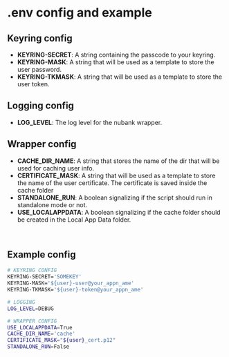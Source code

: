 # .env config and example

## Keyring config

- **KEYRING-SECRET**: A string containing the passcode to your keyring.
- **KEYRING-MASK**: A string that will be used as a template to store the user password.
- **KEYRING-TKMASK**: A string that will be used as a template to store the user token.

## Logging config

- **LOG_LEVEL**: The log level for the nubank wrapper.

## Wrapper config
- **CACHE_DIR_NAME**: A string that stores the name of the dir that will be used for caching user info.
- **CERTIFICATE_MASK**: A string that will be used as a template to store the name of the user certificate. The certificate is saved inside the cache folder
- **STANDALONE_RUN**: A boolean signalizing if the script should run in standalone mode or not.
- **USE_LOCALAPPDATA**: A boolean signalizing if the cache folder should be created in the Local App Data folder.

</br>

## Example config


```bash
# KEYRING CONFIG
KEYRING-SECRET='SOMEKEY'
KEYRING-MASK='${user}-user@your_appn_ame'
KEYRING-TKMASK='${user}-token@your_appn_ame'

# LOGGING
LOG_LEVEL=DEBUG

# WRAPPER CONFIG
USE_LOCALAPPDATA=True
CACHE_DIR_NAME='cache'
CERTIFICATE_MASK="${user}_cert.p12"
STANDALONE_RUN=False
```
